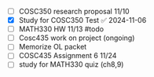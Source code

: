 - [ ] COSC350 research proposal 11/10
- [x] Study for COSC350 Test ✅ 2024-11-06
- [ ] MATH330 HW 11/13 #todo
- [ ] Cosc435 work on project (ongoing)
- [ ] Memorize OL packet
- [ ] COSC435 Assignment 6 11/24
- [ ] study for MATH330 quiz (ch8,9)
